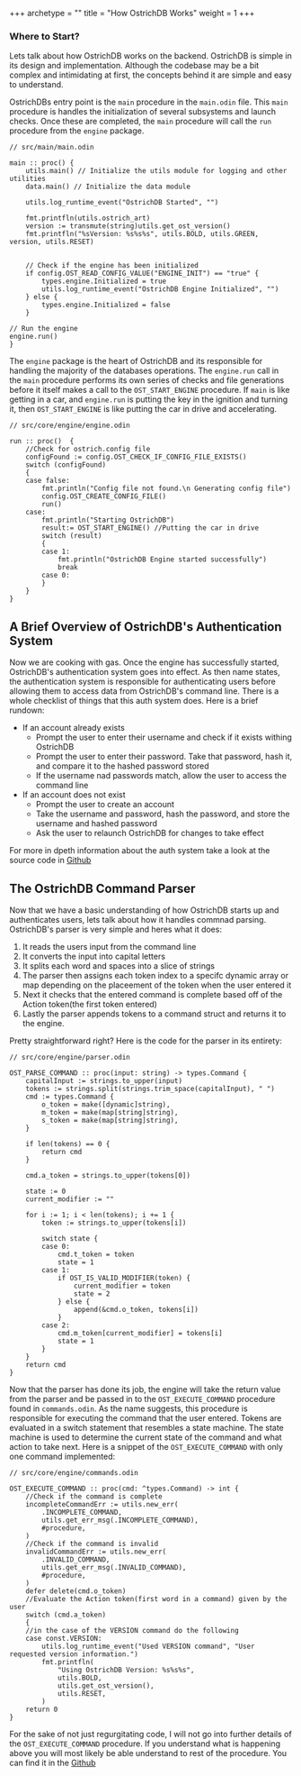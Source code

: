 +++
archetype = ""
title = "How OstrichDB Works"
weight = 1
+++

### Where to Start?

Lets talk about how OstrichDB works on the backend. OstrichDB is simple in its design and implementation. Although
the codebase may be a bit complex and intimidating at first, the concepts behind it are simple and easy to understand.

OstrichDBs entry point is the `main` procedure in the `main.odin` file. This `main` procedure is handles the initialization
of several subsystems and launch checks. Once these are completed, the `main` procedure will call the `run` procedure from the `engine` package.

```odin
// src/main/main.odin

main :: proc() {
	utils.main() // Initialize the utils module for logging and other utilities
	data.main() // Initialize the data module

	utils.log_runtime_event("OstrichDB Started", "")

	fmt.printfln(utils.ostrich_art)
	version := transmute(string)utils.get_ost_version()
	fmt.printfln("%sVersion: %s%s%s", utils.BOLD, utils.GREEN, version, utils.RESET)


	// Check if the engine has been initialized
	if config.OST_READ_CONFIG_VALUE("ENGINE_INIT") == "true" {
		types.engine.Initialized = true
		utils.log_runtime_event("OstrichDB Engine Initialized", "")
	} else {
		types.engine.Initialized = false
	}

// Run the engine
engine.run()
}
```

The `engine` package is the heart of OstrichDB and its responsible for handling the majority of the databases operations.
The `engine.run` call in the `main` procedure performs its own series of checks and file generations before it itself makes a call to the `OST_START_ENGINE`
procedure. If  `main` is like getting in a car, and `engine.run` is putting the key in the ignition and turning it, then `OST_START_ENGINE` is like
putting the car in drive and accelerating.

```odin
// src/core/engine/engine.odin

run :: proc()  {
    //Check for ostrich.config file
	configFound := config.OST_CHECK_IF_CONFIG_FILE_EXISTS()
	switch (configFound)
	{
	case false:
		fmt.println("Config file not found.\n Generating config file")
		config.OST_CREATE_CONFIG_FILE()
		run()
	case:
		fmt.println("Starting OstrichDB")
		result:= OST_START_ENGINE() //Putting the car in drive
		switch (result)
        {
        case 1:
            fmt.println("OstrichDB Engine started successfully")
            break
        case 0:
        }
	}
}
```

## A Brief Overview of OstrichDB's Authentication System
Now we are cooking with gas. Once the engine has successfully started, OstrichDB's authentication system goes into effect.
As then name states, the authentication system is responsible for authenticating users before allowing them to access data from OstrichDB's command line.
There is a whole checklist of things that this auth system does. Here is a brief rundown:
- If an account already exists
  - Prompt the user to enter their username and check if it exists withing OstrichDB
  - Prompt the user to enter their password. Take that password, hash it, and compare it to the hashed password stored
  - If the username nad passwords match, allow the user to access the command line
- If an account does not exist
  - Prompt the user to create an account
  - Take the username and password, hash the password, and store the username and hashed password
  - Ask the user to relaunch OstrichDB for changes to take effect

For more in dpeth information about the auth system take a look at the source code in [Github](https://github.com/Solitude-Software-Solutions/OstrichDB/blob/main/src/core/engine/auth.odin)



## The OstrichDB Command Parser

Now that we have a basic understanding of how OstrichDB starts up and authenticates users, lets talk about how it handles commnad parsing.
OstrichDB's parser is very simple and heres what it does:
1. It reads the users input from the command line
2. It converts the input into capital letters
4. It splits each word and spaces into a slice of strings
5. The parser then assigns each token index to a specifc dynamic array or map depending on the placeement
   of the token when the user entered it
6. Next it checks that the entered command is complete based off of the Action token(the first token entered)
7. Lastly the parser appends tokens to a command struct and returns it to the engine.

Pretty straightforward right?
Here is the code for the parser in its entirety:
```odin
// src/core/engine/parser.odin

OST_PARSE_COMMAND :: proc(input: string) -> types.Command {
	capitalInput := strings.to_upper(input)
	tokens := strings.split(strings.trim_space(capitalInput), " ")
	cmd := types.Command {
		o_token = make([dynamic]string),
		m_token = make(map[string]string),
		s_token = make(map[string]string),
	}

	if len(tokens) == 0 {
		return cmd
	}

	cmd.a_token = strings.to_upper(tokens[0])

	state := 0
	current_modifier := ""

	for i := 1; i < len(tokens); i += 1 {
		token := strings.to_upper(tokens[i])

		switch state {
		case 0:
			cmd.t_token = token
			state = 1
		case 1:
			if OST_IS_VALID_MODIFIER(token) {
				current_modifier = token
				state = 2
			} else {
				append(&cmd.o_token, tokens[i])
			}
		case 2:
			cmd.m_token[current_modifier] = tokens[i]
			state = 1
		}
	}
	return cmd
}
```

Now that the parser has done its job,  the engine will take the return value from the parser and be passed in to the `OST_EXECUTE_COMMAND` procedure found in
`commands.odin`. As the name suggests, this procedure is responsible for executing the command that the user entered. Tokens are evaluated in
a switch statement that resembles a state machine. The state machine is used to determine the current state of the command and what action to take next.
Here is a snippet of the `OST_EXECUTE_COMMAND` with only one command implemented:
```odin
// src/core/engine/commands.odin

OST_EXECUTE_COMMAND :: proc(cmd: ^types.Command) -> int {
    //Check if the command is complete
	incompleteCommandErr := utils.new_err(
		.INCOMPLETE_COMMAND,
		utils.get_err_msg(.INCOMPLETE_COMMAND),
		#procedure,
	)
	//Check if the command is invalid
	invalidCommandErr := utils.new_err(
		.INVALID_COMMAND,
		utils.get_err_msg(.INVALID_COMMAND),
		#procedure,
	)
	defer delete(cmd.o_token)
	//Evaluate the Action token(first word in a command) given by the user
	switch (cmd.a_token)
	{
	//in the case of the VERSION command do the following
	case const.VERSION:
		utils.log_runtime_event("Used VERSION command", "User requested version information.")
		fmt.printfln(
			"Using OstrichDB Version: %s%s%s",
			utils.BOLD,
			utils.get_ost_version(),
			utils.RESET,
		)
	return 0
}
```

For the sake of not just regurgitating code, I will not go into further details of the `OST_EXECUTE_COMMAND` procedure. If you understand
what is happening above you will most likely be able understand to rest of the procedure. You can find it in the [Github](https://github.com/Solitude-Software-Solutions/OstrichDB/blob/main/src/core/engine/commands.odin)